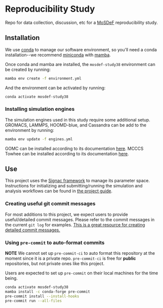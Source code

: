 # Reproducibility Study
Repo for data collection, discussion, etc for a [MoSDeF](http://mosdef.org) reproducibility study.

## Installation
We use [conda](https://docs.conda.io/en/latest/) to manage our software environment, so you'll need a conda installation--we recommend [miniconda](https://docs.conda.io/en/latest/miniconda.html) with [mamba](https://github.com/mamba-org/mamba).

Once conda and mamba are installed, the `mosdef-study38` environment can be created by running:

```bash
mamba env create -f environment.yml
```
And the environment can be activated by running:
```bash
conda activate mosdef-study38
```

### Installing simulation engines
The simulation engines used in this study require some additional setup.
GROMACS, LAMMPS, HOOMD-blue, and Cassandra can be add to the environment by running:
```bash
mamba env update -f engines.yml
```

GOMC can be installed according to its documentation [here](https://gomc.eng.wayne.edu/).
MCCCS Towhee can be installed according to its documentation [here](http://towhee.sourceforge.net/).

## Use
This project uses the [Signac framework](https://signac.io/) to manage its parameter space. Instructions for initializing and submitting/running the simulation and analysis workflows can be found in [the project guide](project/README.md).

### Creating useful git commit messages
For most additions to this project, we expect users to provide useful/detailed commit messages.
Please refer to the commit messages in the current `git log` for examples.
[This is a great resource for creating detailed commit messages.](https://chris.beams.io/posts/git-commit/)


### Using `pre-commit` to auto-format commits

**NOTE** We cannot set up `pre-commit-ci` to auto format this repository at the moment since it is a private repo.
`pre-commit-ci` is free for **public** repositories, but not private ones like this project.

Users are expected to set up `pre-commit` on their local machines for the time being.

```bash
conda activate mosdef-study38
mamba install -c conda-forge pre-commit
pre-commit install --install-hooks
pre-commit run --all-files
```
